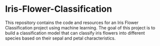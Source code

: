 # Iris-Flower-Classification
This repository contains the code and resources for an Iris Flower Classification project using machine learning. The goal of this project is to build a classification model that can classify iris flowers into different species based on their sepal and petal characteristics.
